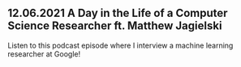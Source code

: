 ## 12.06.2021 A Day in the Life of a Computer Science Researcher ft. Matthew Jagielski

Listen to this podcast episode where I interview a machine learning researcher at Google!
